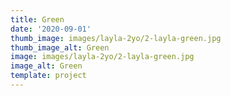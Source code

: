 ```yaml
--- 
title: Green
date: '2020-09-01'
thumb_image: images/layla-2yo/2-layla-green.jpg
thumb_image_alt: Green
image: images/layla-2yo/2-layla-green.jpg
image_alt: Green
template: project
---
```


